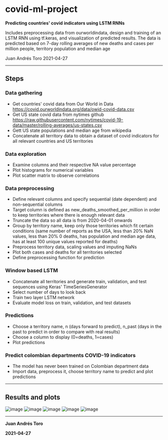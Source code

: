 # covid-ml-project
**Predicting countries' covid indicators using LSTM RNNs**

Includes preprocessing data from ourworldindata, design and training of an LSTM RNN using tf.keras, and visualization of predicted results. The data is predicted based on 7-day rolling averages of new deaths and cases per million people, territory population and median age

Juan Andrés Toro
2021-04-27
___
## Steps
### Data gathering
- Get countries' covid data from Our World in Data https://covid.ourworldindata.org/data/owid-covid-data.csv
- Get US state covid data from nytimes github https://raw.githubusercontent.com/nytimes/covid-19-data/master/rolling-averages/us-states.csv
- Gett US state populations and median age from wikipedia
- Concatenate all territory data to obtain a dataset of covid indicators for all relevant countries and US territories

### Data exploration
- Examine columns and their respective NA value percentage
- Plot histograms for numerical variables
- Plot scatter matrix to observe correlations

### Data preprocessing
- Define relevant columns and specify sequential (date dependent) and non-sequential columns
- Target column is defined as new_deaths_smoothed_per_million in order to keep territories where there is enough relevant data
- Truncate the data so all data is from 2020-04-01 onwards
- Group by territory name, keep only those territories which fit certain conditions (same number of reports as the USA, less than 20% NaN values, less than 20% 0 deaths, has population and median age data, has at least 100 unique values reported for deaths)
- Preprocess territory data, scaling values and imputing NaNs
- Plot both cases and deaths for all territories selected
- Define preprocessing function for prediction

### Window based LSTM 
- Concatenate all territories and generate train, validation, and test sequences using Keras' TimeSeriesGenerator
- Select number of days to look back
- Train two layer LSTM network
- Evaluate model loss on train, validation, and test datasets

### Predictions
- Choose a territory name, n (days forward to predict), n_past (days in the past to predict in order to compare with real results)
- Choose a column to display (0=deaths, 1=cases)
- Plot predictions

### Predict colombian departments COVID-19 indicators
- The model has never been trained on Colombian department data
- Import data, preprocess it, choose territory name to predict and plot predictions
___
## Results and plots
![image](https://user-images.githubusercontent.com/82002486/116304867-a44ed800-a768-11eb-8981-64f71d7cdaf6.png)
![image](https://user-images.githubusercontent.com/82002486/116304926-b2045d80-a768-11eb-9b6e-0406c959161f.png)
![image](https://user-images.githubusercontent.com/82002486/116304957-bb8dc580-a768-11eb-894a-725d232bb471.png)
![image](https://user-images.githubusercontent.com/82002486/116830146-b4eabe00-ab6d-11eb-969f-1fa62242080c.png)
![image](https://user-images.githubusercontent.com/82002486/116830155-c03de980-ab6d-11eb-9540-ddbdff0c24df.png)
___
**Juan Andrés Toro**

**2021-04-27**
